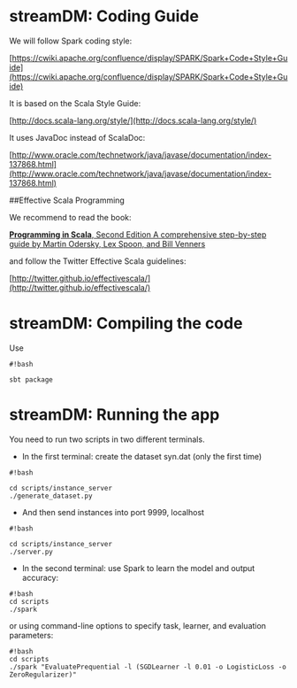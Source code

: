# streamDM: Coding Guide

We will follow Spark coding style:

[https://cwiki.apache.org/confluence/display/SPARK/Spark+Code+Style+Guide](https://cwiki.apache.org/confluence/display/SPARK/Spark+Code+Style+Guide)

It is based on the Scala Style Guide:

[http://docs.scala-lang.org/style/](http://docs.scala-lang.org/style/)

It uses JavaDoc instead of ScalaDoc:

[http://www.oracle.com/technetwork/java/javase/documentation/index-137868.html](http://www.oracle.com/technetwork/java/javase/documentation/index-137868.html)


##Effective Scala Programming

We recommend to read the book:

[**Programming in Scala**, Second Edition A comprehensive step-by-step guide by Martin Odersky, Lex Spoon, and Bill Venners ](http://www.artima.com/shop/programming_in_scala)

and follow the Twitter Effective Scala guidelines:

[http://twitter.github.io/effectivescala/](http://twitter.github.io/effectivescala/)

# streamDM: Compiling the code

Use 

```
#!bash

sbt package
```
# streamDM: Running the app

You need to run two scripts in two different terminals.

*  In the first terminal: create the dataset syn.dat (only the first time)
```
#!bash

cd scripts/instance_server
./generate_dataset.py
```
* And then send instances into port 9999, localhost

```
#!bash

cd scripts/instance_server
./server.py
```
* In the second terminal: use Spark to learn the model and output accuracy:

```
#!bash
cd scripts
./spark
```

or using command-line options to specify task, learner, and evaluation parameters:
```
#!bash
cd scripts
./spark "EvaluatePrequential -l (SGDLearner -l 0.01 -o LogisticLoss -o ZeroRegularizer)"
```

